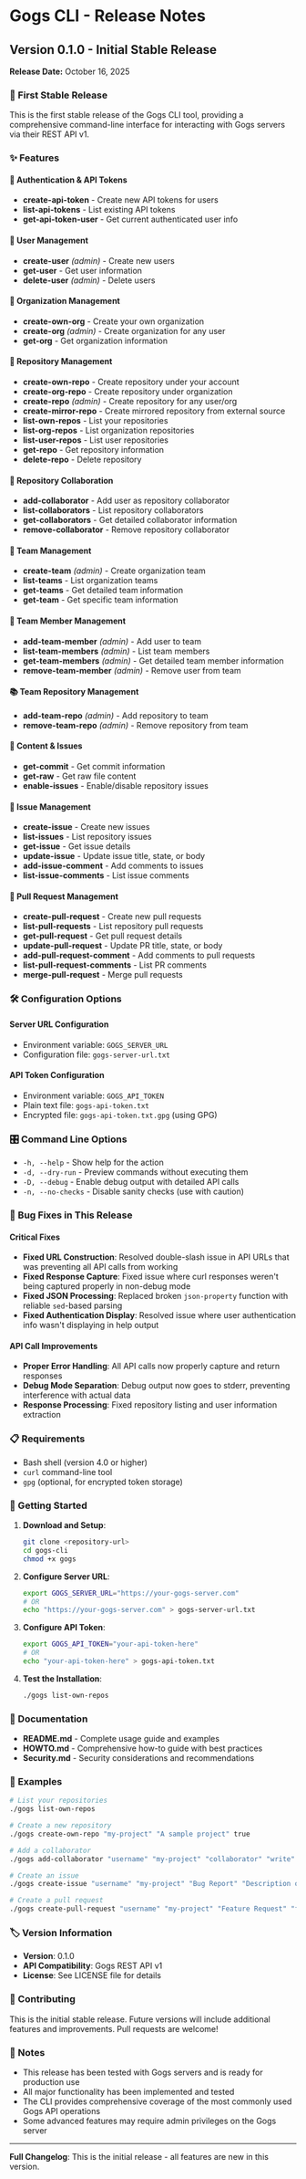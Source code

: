 # Gogs CLI - Release Notes

## Version 0.1.0 - Initial Stable Release

**Release Date:** October 16, 2025

### 🎉 First Stable Release

This is the first stable release of the Gogs CLI tool, providing a comprehensive command-line interface for interacting with Gogs servers via their REST API v1.

### ✨ Features

#### 🔐 Authentication & API Tokens
- **create-api-token** - Create new API tokens for users
- **list-api-tokens** - List existing API tokens  
- **get-api-token-user** - Get current authenticated user info

#### 👥 User Management
- **create-user** *(admin)* - Create new users
- **get-user** - Get user information
- **delete-user** *(admin)* - Delete users

#### 🏢 Organization Management
- **create-own-org** - Create your own organization
- **create-org** *(admin)* - Create organization for any user
- **get-org** - Get organization information

#### 📁 Repository Management
- **create-own-repo** - Create repository under your account
- **create-org-repo** - Create repository under organization
- **create-repo** *(admin)* - Create repository for any user/org
- **create-mirror-repo** - Create mirrored repository from external source
- **list-own-repos** - List your repositories
- **list-org-repos** - List organization repositories
- **list-user-repos** - List user repositories
- **get-repo** - Get repository information
- **delete-repo** - Delete repository

#### 🤝 Repository Collaboration
- **add-collaborator** - Add user as repository collaborator
- **list-collaborators** - List repository collaborators
- **get-collaborators** - Get detailed collaborator information
- **remove-collaborator** - Remove repository collaborator

#### 👥 Team Management
- **create-team** *(admin)* - Create organization team
- **list-teams** - List organization teams
- **get-teams** - Get detailed team information
- **get-team** - Get specific team information

#### 👤 Team Member Management
- **add-team-member** *(admin)* - Add user to team
- **list-team-members** *(admin)* - List team members
- **get-team-members** *(admin)* - Get detailed team member information
- **remove-team-member** *(admin)* - Remove user from team

#### 📚 Team Repository Management
- **add-team-repo** *(admin)* - Add repository to team
- **remove-team-repo** *(admin)* - Remove repository from team

#### 📄 Content & Issues
- **get-commit** - Get commit information
- **get-raw** - Get raw file content
- **enable-issues** - Enable/disable repository issues

#### 🐛 Issue Management
- **create-issue** - Create new issues
- **list-issues** - List repository issues
- **get-issue** - Get issue details
- **update-issue** - Update issue title, state, or body
- **add-issue-comment** - Add comments to issues
- **list-issue-comments** - List issue comments

#### 🔀 Pull Request Management
- **create-pull-request** - Create new pull requests
- **list-pull-requests** - List repository pull requests
- **get-pull-request** - Get pull request details
- **update-pull-request** - Update PR title, state, or body
- **add-pull-request-comment** - Add comments to pull requests
- **list-pull-request-comments** - List PR comments
- **merge-pull-request** - Merge pull requests

### 🛠️ Configuration Options

#### Server URL Configuration
- Environment variable: `GOGS_SERVER_URL`
- Configuration file: `gogs-server-url.txt`

#### API Token Configuration
- Environment variable: `GOGS_API_TOKEN`
- Plain text file: `gogs-api-token.txt`
- Encrypted file: `gogs-api-token.txt.gpg` (using GPG)

### 🎛️ Command Line Options

- `-h, --help` - Show help for the action
- `-d, --dry-run` - Preview commands without executing them
- `-D, --debug` - Enable debug output with detailed API calls
- `-n, --no-checks` - Disable sanity checks (use with caution)

### 🐛 Bug Fixes in This Release

#### Critical Fixes
- **Fixed URL Construction**: Resolved double-slash issue in API URLs that was preventing all API calls from working
- **Fixed Response Capture**: Fixed issue where curl responses weren't being captured properly in non-debug mode
- **Fixed JSON Processing**: Replaced broken `json-property` function with reliable `sed`-based parsing
- **Fixed Authentication Display**: Resolved issue where user authentication info wasn't displaying in help output

#### API Call Improvements
- **Proper Error Handling**: All API calls now properly capture and return responses
- **Debug Mode Separation**: Debug output now goes to stderr, preventing interference with actual data
- **Response Processing**: Fixed repository listing and user information extraction

### 📋 Requirements

- Bash shell (version 4.0 or higher)
- `curl` command-line tool
- `gpg` (optional, for encrypted token storage)

### 🚀 Getting Started

1. **Download and Setup**:
   ```bash
   git clone <repository-url>
   cd gogs-cli
   chmod +x gogs
   ```

2. **Configure Server URL**:
   ```bash
   export GOGS_SERVER_URL="https://your-gogs-server.com"
   # OR
   echo "https://your-gogs-server.com" > gogs-server-url.txt
   ```

3. **Configure API Token**:
   ```bash
   export GOGS_API_TOKEN="your-api-token-here"
   # OR
   echo "your-api-token-here" > gogs-api-token.txt
   ```

4. **Test the Installation**:
   ```bash
   ./gogs list-own-repos
   ```

### 📖 Documentation

- **README.md** - Complete usage guide and examples
- **HOWTO.md** - Comprehensive how-to guide with best practices
- **Security.md** - Security considerations and recommendations

### 🔧 Examples

```bash
# List your repositories
./gogs list-own-repos

# Create a new repository
./gogs create-own-repo "my-project" "A sample project" true

# Add a collaborator
./gogs add-collaborator "username" "my-project" "collaborator" "write"

# Create an issue
./gogs create-issue "username" "my-project" "Bug Report" "Description of the bug"

# Create a pull request
./gogs create-pull-request "username" "my-project" "Feature Request" "feature-branch" "main" "Description of changes"
```

### 🏷️ Version Information

- **Version**: 0.1.0
- **API Compatibility**: Gogs REST API v1
- **License**: See LICENSE file for details

### 🤝 Contributing

This is the initial stable release. Future versions will include additional features and improvements. Pull requests are welcome!

### 📝 Notes

- This release has been tested with Gogs servers and is ready for production use
- All major functionality has been implemented and tested
- The CLI provides comprehensive coverage of the most commonly used Gogs API operations
- Some advanced features may require admin privileges on the Gogs server

---

**Full Changelog**: This is the initial release - all features are new in this version.
